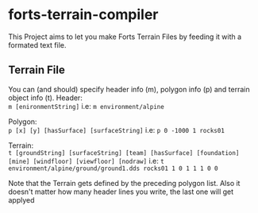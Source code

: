 # forts-terrain-compiler

This Project aims to let you make Forts Terrain Files by feeding it with a formated text file.

## Terrain File
You can (and should) specify header info (m), polygon info (p) and terrain object info (t).
Header:<br/>
``m [enironmentString]``
i.e: ``m environment/alpine``

Polygon:<br/>
``p [x] [y] [hasSurface] [surfaceString]``
i.e: ``p 0 -1000 1 rocks01``

Terrain:<br/>
``t [groundString] [surfaceString] [team] [hasSurface] [foundation] [mine] [windfloor] [viewfloor] [nodraw]``
i.e: ``t environment/alpine/ground/ground1.dds rocks01 1 0 1 1 1 0 0``

Note that the Terrain gets defined by the preceding polygon list.
Also it doesn't matter how many header lines you write, the last one will get applyed
